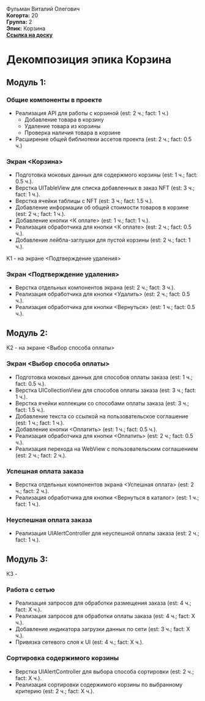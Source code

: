 Фульман Виталий Олегович\
<b>Когорта:</b> 20\
<b>Группа:</b> 2\
<b>Эпик:</b> Корзина\
<b>[Ссылка на доску](https://github.com/users/kintolayli/projects/3/views/1)</b>

# Декомпозиция эпика Корзина 

## Модуль 1: 

### Общие компоненты в проекте
- Реализация API для работы с корзиной (est: 2 ч.; fact: 1 ч.)
    - Добавление товара в корзину
    - Удаление товара из корзины
    - Проверка наличия товара в корзине
- Расширение общей библиотеки ассетов проекта (est: 2 ч.; fact: 0.5 ч.)


### Экран <Корзина>
- Подготовка моковых данных для содержмого корзины (est: 1 ч.; fact: 0.5 ч.).
- Верстка UITableView для списка добавленных в заказ NFT (est: 3 ч.; fact: 1 ч.).
- Верстка ячейки таблицы с NFT (est: 3 ч.; fact: 1.5 ч.).
- Добавление информации об общей стоимости товаров в корзине (est: 2 ч.; fact: 1 ч.).
- Добавление кнопки <К оплате> (est: 1 ч.; fact: 1 ч.).
- Реализация обработчика для кнопки <К оплате> (est: 2 ч.; fact: 0.5 ч.).
- Добавление лейбла-заглушки для пустой корзины (est: 2 ч.; fact: 1 ч.).

K1 - на экране <Подтверждение удаления>
### Экран <Подтверждение удаления>
- Верстка отдельных компонентов экрана (est: 2 ч.; fact: 3 ч.).
- Реализация обработчика для кнопки <Удалить> (est: 2 ч.; fact: 0.5 ч.).
- Реализация обработчика для кнопки <Вернуться> (est: 1 ч.; fact: 0.5 ч.).

## Модуль 2: 

K2 - на экране <Выбор способа оплаты>
### Экран <Выбор способа оплаты>
- Подготовка моковых данных для способов оплаты заказа (est: 1 ч.; fact: 0.5 ч.).
- Верстка UICollectionView для способов оплаты заказа (est: 3 ч.; fact: 1 ч.).
- Верстка ячейки коллекции со способами оплаты заказа (est: 3 ч.; fact: 1.5 ч.).
- Добавление текста со ссылкой на пользовательское соглашение (est: 1 ч.; fact: 1 ч.).
- Добавление кнопки <Оплатить> (est: 1 ч.; fact: 0.5 ч.).
- Реализация обработчика для кнопки <Оплатить> (est: 2 ч.; fact: 0.5 ч.).
- Реализация перехода на WebView с пользовательским соглашением (est: 2 ч.; fact: 2 ч.).

### Успешная оплата заказа
- Верстка отдельных компонентов экрана <Успешная оплата> (est: 2 ч.; fact: 2 ч.).
- Реализация обработчика для кнопки <Вернуться в каталог> (est: 1 ч.; fact: 1 ч.).

### Неуспешная оплата заказа
- Реализация UIAlertController для неуспешной оплаты заказа (est: 2 ч.; fact: 1 ч.).

## Модуль 3: 
К3 - 
### Работа с сетью 
- Реализация запросов для обработки размещения заказа (est: 4 ч.; fact: X ч.).
- Реализация запросов для обработки оплаты заказа (est: 4 ч.; fact: X ч.).
- Добавление индикатора загрузки данных по сети (est: 3 ч.; fact: X ч.).
- Привязка сетевого слоя к UI (est: 4 ч.; fact: X ч.).

### Сортировка содержимого корзины
- Верстка UIAlertController для выбора способа сортировки (est: 2 ч.; fact: X ч.).
- Реализация сортировки содержимого корзины по выбранному критерию (est: 2 ч.; fact: X ч.).

